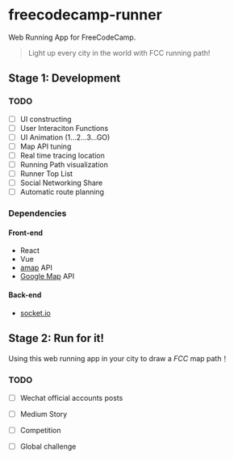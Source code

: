 # freecodecamp-runner

Web Running App for FreeCodeCamp. 

> Light up every city in the world with FCC running path!

## Stage 1: Development

### TODO

- [ ] UI constructing
- [ ] User Interaciton Functions
- [ ] UI Animation (1...2...3...GO)
- [ ] Map API tuning
- [ ] Real time tracing location
- [ ] Running Path visualization
- [ ] Runner Top List
- [ ] Social Networking Share
- [ ] Automatic route planning

### Dependencies

#### Front-end

* React
* Vue
* [amap](http://b.amap.com/) API
* [Google Map](https://map.google.com) API

#### Back-end

* [socket.io](https://socket.io/)

## Stage 2: Run for it!

Using this web running app in your city to draw a _FCC_ map path！ 

### TODO

- [ ] Wechat official accounts posts
- [ ] Medium Story
- [ ] Competition 
- [ ] Global challenge


